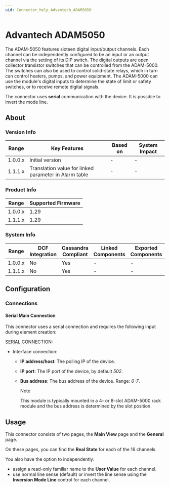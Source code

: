 ```yaml
---
uid: Connector_help_Advantech_ADAM5050
---
```


# Advantech ADAM5050

The ADAM-5050 features sixteen digital input/output channels. Each channel can be independently configured to be an input or an output channel via the setting of its DIP switch. The digital outputs are open collector transistor switches that can be controlled from the ADAM-5000. The switches can also be used to control solid-state relays, which in turn can control heaters, pumps, and power equipment. The ADAM-5000 can use the module's digital inputs to determine the state of limit or safety switches, or to receive remote digital signals.

The connector uses **serial** communication with the device. It is possible to invert the mode line.

## About

### Version Info

| Range     | Key Features                                          | Based on     | System Impact     |
|-----------|-------------------------------------------------------|--------------|-------------------|
| 1.0.0.x   | Initial version                                       | -            | -                 |
| 1.1.1.x   | Translation value for linked parameter in Alarm table | -            | -                 |

### Product Info

| Range     | Supported Firmware     |
|-----------|------------------------|
| 1.0.0.x   | 1.29                   |
| 1.1.1.x   | 1.29                   |

### System Info

| Range     | DCF Integration     | Cassandra Compliant     | Linked Components    | Exported Components    |
|-----------|---------------------|-------------------------|----------------------|------------------------|
| 1.0.0.x   | No                  | Yes                     | -                    | -                      |
| 1.1.1.x   | No                  | Yes                     | -                    | -                      |

## Configuration

### Connections

#### Serial Main Connection

This connector uses a serial connection and requires the following input during element creation:

SERIAL CONNECTION:

- Interface connection:

  - **IP address/host**: The polling IP of the device.
  - **IP port**: The IP port of the device, by default *502*.
  - **Bus address**: The bus address of the device. Range: *0-7*.

    > [!NOTE]
    > This module is typically mounted in a 4- or 8-slot ADAM-5000 rack module and the bus address is determined by the slot position.

## Usage

This connector consists of two pages, the **Main View** page and the **General** page.

On these pages, you can find the **Real State** for each of the 16 channels.

You also have the option to independently:

- assign a read-only familiar name to the **User Value** for each channel.
- use normal line sense (default) or invert the line sense using the **Inversion Mode Line** control for each channel.
